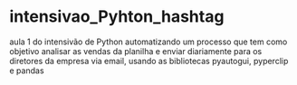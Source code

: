 # intensivao_Pyhton_hashtag
aula 1 do intensivão de Python automatizando um processo que tem como objetivo analisar as vendas da planilha e enviar diariamente para os diretores da empresa via email,
usando as bibliotecas pyautogui, pyperclip e pandas

